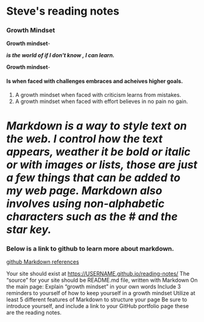 # Steve's reading notes

### Growth Mindset

**Growth mindset**-
 
 ***is the world of if I don't know , I can learn.***

**Growth mindset**- 
#### Is when faced with challenges embraces and acheives higher goals.
1. A growth mindset when faced with criticism learns from mistakes.
1. A growth mindset when faced with effort believes in no pain no gain.

  # ***Markdown is a way to style text on the web. I control how the text appears, weather it be bold or italic or with images or lists, those are just a few things that can be added to my web page. Markdown also involves using non-alphabetic characters such as the # and the star key.***
  
### Below is a link to github to learn more about markdown.
  [github Markdown references](https://docs.github.com/en/github/writing-on-github/basic-writing-and-formatting-syntax)



Your site should exist at https://USERNAME.github.io/reading-notes/
The “source” for your site should be README.md file, written with Markdown
On the main page:
Explain “growth mindset” in your own words
Include 3 reminders to yourself of how to keep yourself in a growth mindset
Utilize at least 5 different features of Markdown to structure your page
Be sure to introduce yourself, and include a link to your GitHub portfolio page
these are the reading notes.
